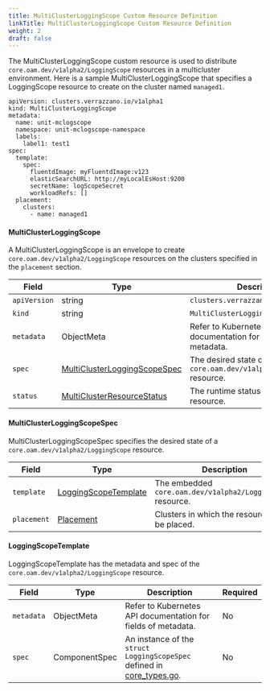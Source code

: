 ```yaml
---
title: MultiClusterLoggingScope Custom Resource Definition
linkTitle: MultiClusterLoggingScope Custom Resource Definition
weight: 2
draft: false
---
```

The MultiClusterLoggingScope custom resource is used to distribute `core.oam.dev/v1alpha2/LoggingScope` resources in a multicluster environment. Here is a sample MultiClusterLoggingScope that specifies a LoggingScope resource to create on the cluster named `managed1`.

```
apiVersion: clusters.verrazzano.io/v1alpha1
kind: MultiClusterLoggingScope
metadata:
  name: unit-mclogscope
  namespace: unit-mclogscope-namespace
  labels:
    label1: test1
spec:
  template:
    spec:
      fluentdImage: myFluentdImage:v123
      elasticSearchURL: http://myLocalEsHost:9200
      secretName: logScopeSecret
      workloadRefs: []
  placement:
    clusters:
      - name: managed1
```

#### MultiClusterLoggingScope
A MultiClusterLoggingScope is an envelope to create `core.oam.dev/v1alpha2/LoggingScope` resources on the clusters specified in the `placement` section.

| Field | Type | Description | Required
| --- | --- | --- | --- |
| `apiVersion` | string | `clusters.verrazzano.io/v1alpha1` | Yes |
| `kind` | string | `MultiClusterLoggingScope` |  Yes |
| `metadata` | ObjectMeta | Refer to Kubernetes API documentation for fields of metadata. |  Yes |
| `spec` |  [MultiClusterLoggingScopeSpec](#multiclusterloggingscopespec) | The desired state of a `core.oam.dev/v1alpha2/LoggingScope` resource. |  Yes |
| `status` | [MultiClusterResourceStatus](../multiclusterresourcestatus) | The runtime status of a multicluster resource. | No |

#### MultiClusterLoggingScopeSpec
MultiClusterLoggingScopeSpec specifies the desired state of a `core.oam.dev/v1alpha2/LoggingScope` resource.

| Field | Type | Description | Required
| --- | --- | --- | --- |
| `template` | [LoggingScopeTemplate](#loggingscopetemplate) | The embedded `core.oam.dev/v1alpha2/LoggingScope` resource. | Yes |
| `placement` | [Placement](../placement) | Clusters in which the resource is to be placed. | Yes |

#### LoggingScopeTemplate
LoggingScopeTemplate has the metadata and spec of the `core.oam.dev/v1alpha2/LoggingScope` resource.

| Field | Type | Description | Required
| --- | --- | --- | --- |
| `metadata` | ObjectMeta | Refer to Kubernetes API documentation for fields of metadata. |  No |
| `spec` | ComponentSpec | An instance of the `struct` `LoggingScopeSpec` defined in [core_types.go](https://github.com/crossplane/oam-kubernetes-runtime/blob/master/apis/core/v1alpha2/core_types.go). | No |

